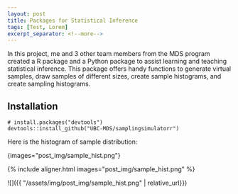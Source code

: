 ```yaml
---
layout: post
title: Packages for Statistical Inference
tags: [Test, Lorem]
excerpt_separator: <!--more-->
---
```


In this project, me and 3 other team members from the MDS program created a R package and a Python package to assist learning and teaching statistical inference. This package offers handy functions to generate virtual samples, draw samples of different sizes, create sample histograms, and create sampling histograms.
<!--more-->
## Installation

```
# install.packages("devtools")
devtools::install_github("UBC-MDS/samplingsimulatorr")
```

Here is the histogram of sample distribution:

{images="post_img/sample_hist.png"}

{% include aligner.html images="post_img/sample_hist.png" %}


![]({{ "/assets/img/post_img/sample_hist.png" | relative_url}})


